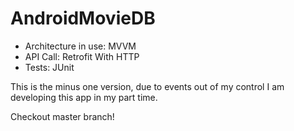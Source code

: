 # AndroidMovieDB


- Architecture in use: MVVM
- API Call: Retrofit With HTTP
- Tests: JUnit


This is the minus one version, due to events out of my control I am developing this app in my part time.

Checkout master branch!